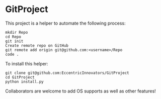 # GitProject

This project is a helper to automate the following process:

```
mkdir Repo
cd Repo
git init
Create remote repo on GitHub
git remote add origin git@github.com:<username>/Repo
code .
```

To install this helper:

```
git clone git@github.com:EccentricInnovators/GitProject
cd GitProject
python install.py
```

Collaborators are welcome to add OS supports as well as other features!